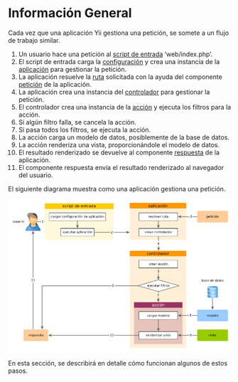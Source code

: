 ﻿Información General
===============

Cada vez que una aplicación Yii gestiona una petición, se somete a un flujo de trabajo similar.

1. Un usuario hace una petición al [script de entrada](structure-entry-scripts.md) ‘web/index.php’.
2. El script de entrada carga la [configuración](concept-configurations.md) y crea una instancia de la 
   [aplicación](structure-applications.md) para gestionar la petición.
3. La aplicación resuelve la [ruta](runtime-routing.md) solicitada con la ayuda del componente 
   [petición](runtime-requests.md) de la aplicación.
4. La aplicación crea una instancia del [controlador](structure-controllers.md) para gestionar la petición. 
5. El controlador crea una instancia de la [acción](structure-controllers.md) y ejecuta los filtros para la acción.
6. Si algún filtro falla, se cancela la acción.
7. Si pasa todos los filtros, se ejecuta la acción.
8. La acción carga un modelo de datos, posiblemente de la base de datos.
9. La acción renderiza una vista, proporcionándole el modelo de datos.
10. El resultado renderizado se devuelve al componente [respuesta](runtime-responses.md) de la aplicación.
11. El componente respuesta envía el resultado renderizado al navegador del usuario.

El siguiente diagrama muestra como una aplicación gestiona una petición.

![Request Lifecycle](images/request-lifecycle.png)

En esta sección, se describirá en detalle cómo funcionan algunos de estos pasos.
